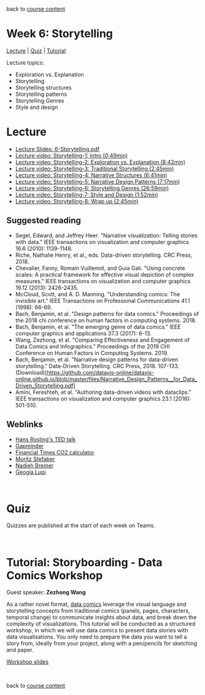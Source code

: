 back to [course content](index)


# Week 6: Storytelling

[Lecture](#lecture) | [Quiz](#quiz) | [Tutorial](#design-data-comics) 

Lecture topics: 

* Exploration vs. Explanation
* Storytelling
* Storytelling structures
* Storytelling patterns
* Storytelling Genres 
* Style and design

# Lecture

* [Lecture Slides: 6-Storytelling.pdf](files/6-Storytelling.pdf)  
* [Lecture video: Storytelling-1: Intro (0:49min)](https://drive.google.com/file/d/1Ka45AU2AA86OWPHBQ2ZLo8LRbXfd43OV/view?usp=sharing)  
* [Lecture video: Storytelling-2: Exploration vs. Explanation (8:42min)](https://drive.google.com/file/d/1hvdNRLuzd9Z35TRlifLeekG9v5i6f1Jx/view?usp=sharing)  
* [Lecture video: Storytelling-3: Traditional Storytelling (2:45min)](https://drive.google.com/file/d/1PpVCzeu4CCaM3hhJRINNv4M3VMzlhwxW/view?usp=sharing)  
* [Lecture video: Storytelling-4: Narrative Structures (6:41min)](https://drive.google.com/file/d/11yx_NxM3UoDR5ggJs44NgTkbu5U_MUWQ/view?usp=sharing)  
* [Lecture video: Storytelling-5: Narrative Design Patterns (7:17min)](https://drive.google.com/file/d/1w-9rO8VJppDCEJ4pOC85TFY4aRKTS7lf/view?usp=sharing)  
* [Lecture video: Storytelling-6: Storytelling Genres (26:59min)](https://drive.google.com/file/d/1MAaXASQVn4fkHmM3qOP-uClRfYUrxFRu/view?usp=sharing)  
* [Lecture video: Storytelling-7: Style and Design (1:52min)](https://drive.google.com/file/d/1ODZf_rSkDN7GZG1xowY4oQh6rUykKeG0/view?usp=sharing)  
* [Lecture video: Storytelling-8: Wrap up (2:45min)](https://drive.google.com/file/d/1C1ud-KZehb4Y024vREdInswdVpv_t6xY/view?usp=sharing)  



## Suggested reading

* Segel, Edward, and Jeffrey Heer. "Narrative visualization: Telling stories with data." IEEE transactions on visualization and computer graphics 16.6 (2010): 1139-1148.
* Riche, Nathalie Henry, et al., eds. Data-driven storytelling. CRC Press, 2018.
* Chevalier, Fanny, Romain Vuillemot, and Guia Gali. "Using concrete scales: A practical framework for effective visual depiction of complex measures." IEEE transactions on visualization and computer graphics 19.12 (2013): 2426-2435.
* McCloud, Scott, and A. D. Manning. "Understanding comics: The invisible art." IEEE Transactions on Professional Communications 41.1 (1998): 66-69.
* Bach, Benjamin, et al. "Design patterns for data comics." Proceedings of the 2018 chi conference on human factors in computing systems. 2018.
* Bach, Benjamin, et al. "The emerging genre of data comics." IEEE computer graphics and applications 37.3 (2017): 6-13.
* Wang, Zezhong, et al. "Comparing Effectiveness and Engagement of Data Comics and Infographics." Proceedings of the 2019 CHI Conference on Human Factors in Computing Systems. 2019.
* Bach, Benjamin, et al. "Narrative design patterns for data-driven storytelling." Data-Driven Storytelling. CRC Press, 2018. 107-133. (Download)[https://github.com/datavis-online/datavis-online.github.io/blob/master/files/Narrative_Design_Patterns__for_Data_Driven_Storytelling.pdf]
* Amini, Fereshteh, et al. "Authoring data-driven videos with dataclips." IEEE transactions on visualization and computer graphics 23.1 (2016): 501-510.

## Weblinks

* [Hans Rosling's TED talk](https://www.ted.com/talks/hans_rosling_the_best_stats_you_ve_ever_seen)
* [Gapminder](https://www.gapminder.org)
* [Financial Times CO2 calculator](https://ig.ft.com/sites/climate-change-calculator)
* [Moritz Stefaber](http://truth-and-beauty.net)
* [Nadieh Bremer](https://www.visualcinnamon.com)
* [Geogia Lupi](http://giorgialupi.com)
<p>&nbsp;</p>

# Quiz

Quizzes are published at the start of each week on Teams.

<!-- [Quiz]() -->

<p>&nbsp;</p>

<a name = "design-data-comics"></a>
# Tutorial: Storyboarding - Data Comics Workshop

Guest speaker: __Zezhong Wang__

As a rather novel format, [data comics](https://datacomics.github.io) leverage the visual language and storytelling concepts from traditional comics (panels, pages, characters, temporal change) to communicate insights about data, and break down the complexity of visualizations. This tutorial will be conducted as a structured workshop, in which we will use data comics to present data stories with data visualisations. You only need to prepare the data you want to tell a story from, ideally from your project, along with a pen/pencils for sketching and paper.

[Workshop slides](https://drive.google.com/file/d/1UnXZoqFryjvBvDRR2zPSvDt-Phwcc9af/view?usp=sharing)

<p>&nbsp;</p>

back to [course content](index)
